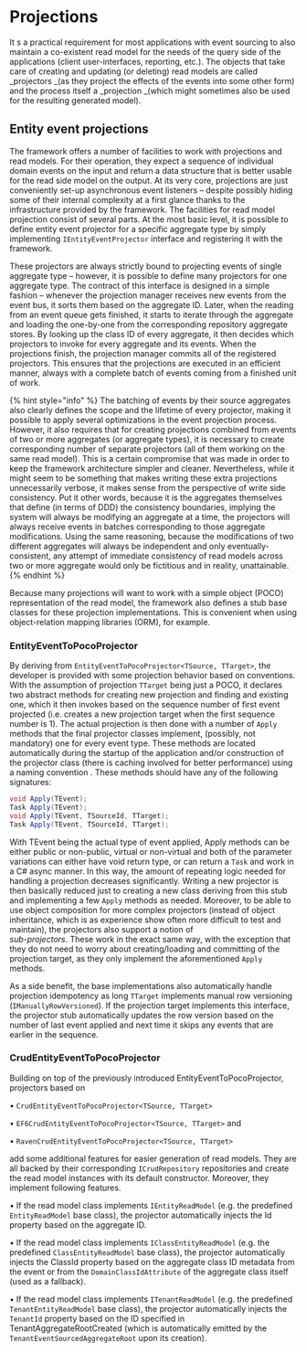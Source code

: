 # Projections

It s a practical requirement for most applications with event sourcing to also maintain a co-existent read model for the needs of the query side of the applications \(client user-interfaces, reporting, etc.\). The objects that take care of creating and updating \(or deleting\) read models are called _projectors _\(as they project the effects of the events into some other form\) and the process itself a _projection _\(which might sometimes also be used for the resulting generated model\).

## Entity event projections

The framework offers a number of facilities to work with projections and read models. For their operation, they expect a sequence of individual domain events on the input and return a data structure that is better usable for the read side model on the output. At its very core, projections are just conveniently set-up asynchronous event listeners – despite possibly hiding some of their internal complexity at a first glance thanks to the infrastructure provided by the framework. The facilities for read model projection consist of several parts. At the most basic level, it is possible to define entity event projector for a specific aggregate type by simply implementing `IEntityEventProjector` interface and registering it with the framework.

These projectors are always strictly bound to projecting events of single aggregate type – however, it is possible to define many projectors for one aggregate type. The contract of this interface is designed in a simple fashion – whenever the projection manager receives new events from the event bus, it sorts them based on the aggregate ID. Later, when the reading from an event queue gets finished, it starts to iterate through the aggregate and loading the one-by-one from the corresponding repository aggregate stores. By looking up the class ID of every aggregate, it then decides which projectors to invoke for every aggregate and its events. When the projections finish, the projection manager commits all of the registered projectors. This ensures that the projections are executed in an efficient manner, always with a complete batch of events coming from a finished unit of work.

{% hint style="info" %}
The batching of events by their source aggregates also clearly defines the scope and the lifetime of every projector, making it possible to apply several optimizations in the event projection process. However, it also requires that for creating projections combined from events of two or more aggregates \(or aggregate types\), it is necessary to create corresponding number of separate projectors \(all of them working on the same read model\). This is a certain compromise that was made in order to keep the framework architecture simpler and cleaner. Nevertheless, while it might seem to be something that makes writing these extra projections unnecessarily verbose, it makes sense from the perspective of write side consistency. Put it other words, because it is the aggregates themselves that define \(in terms of DDD\) the consistency boundaries, implying the system will always be modifying an aggregate at a time, the projectors will always receive events in batches corresponding to those aggregate modifications. Using the same reasoning, because the modifications of two different aggregates will always be independent and only eventually-consistent, any attempt of immediate consistency of read models across two or more aggregate would only be fictitious and in reality, unattainable.
{% endhint %}

Because many projections will want to work with a simple object \(POCO\) representation of the read model, the framework also defines a stub base classes for these projection implementations. This is convenient when using object-relation mapping libraries \(ORM\), for example.

### EntityEventToPocoProjector

By deriving from `EntityEventToPocoProjector<TSource, TTarget>`, the developer is provided with some projection behavior based on conventions. With the assumption of projection `TTarget` being just a POCO, it declares two abstract methods for creating new projection and finding and existing one, which it then invokes based on the sequence number of first event projected \(i.e. creates a new projection target when the first sequence number is 1\). The actual projection is then done with a number of `Apply` methods that the final projector classes implement, \(possibly, not mandatory\) one for every event type. These methods are located automatically  during the startup of the application and/or construction of the projector class \(there is caching involved for better performance\) using a naming convention . These methods should have any of the following signatures:

```csharp
void Apply(TEvent);
Task Apply(TEvent);
void Apply(TEvent, TSourceId, TTarget);
Task Apply(TEvent, TSourceId, TTarget);
```

With TEvent being the actual type of event applied, Apply methods can be either public or non-public, virtual or non-virtual and both of the parameter variations can either have void return type, or can return a `Task` and work in a C\# async manner. In this way, the amount of repeating logic needed for handling a projection decreases significantly. Writing a new projector is then basically reduced just to creating a new class deriving from this stub and implementing a few `Apply` methods as needed. Moreover, to be able to use object composition for more complex projectors \(instead of object inheritance, which is as experience show often more difficult to test and maintain\), the projectors also support a notion of  
_sub-projectors_. These work in the exact same way, with the exception that they do not need to worry about creating/loading and committing of the projection target, as they only implement the aforementioned `Apply` methods.

As a side benefit, the base implementations also automatically handle projection idempotency as long `TTarget` implements manual row versioning \(`IManuallyRowVersioned`\). If the projection target implements this interface, the projector stub automatically updates the row version based on the number of last event applied and next time it skips any events that are earlier in the sequence.

### CrudEntityEventToPocoProjector

Building on top of the previously introduced EntityEventToPocoProjector, projectors based on 

•	`CrudEntityEventToPocoProjector<TSource, TTarget>`

•	`EF6CrudEntityEventToPocoProjector<TSource, TTarget>` and

•	`RavenCrudEntityEventToPocoProjector<TSource, TTarget>`

add some additional features for easier generation of read models. They are all backed by their corresponding `ICrudRepository` repositories and create the read model instances with its default constructor. Moreover, they implement following features.

•	If the read model class implements `IEntityReadModel` \(e.g. the predefined `EntityReadModel` base class\), the projector automatically injects the Id property based on the aggregate ID.

•	If the read model class implements `IClassEntityReadModel` \(e.g. the predefined `ClassEntityReadModel` base class\), the projector automatically injects the ClassId property based on the aggregate class ID metadata from the event or from the `DomainClassIdAttribute` of the aggregate class itself \(used as a fallback\).

•	If the read model class implements `ITenantReadModel` \(e.g. the predefined `TenantEntityReadModel` base class\), the projector automatically injects the `TenantId` property based on the ID specified in TenantAggregateRootCreated \(which is automatically emitted by the `TenantEventSourcedAggregateRoot` upon its creation\).



